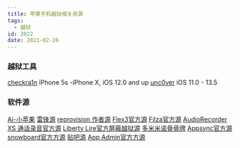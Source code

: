 ```yaml
---
title: 苹果手机越狱相关资源
tags:
  - 越狱
id: 2022
date: 2021-02-26
---
```


### 越狱工具

[checkra1n](https://checkra.in/)  iPhone 5s -iPhone X, iOS 12.0 and up
[unc0ver](https://unc0ver.dev/)  iOS 11.0 - 13.5

### 软件源

[Ai-小苹果](http://apt.cydiabc.top)
[雷锋源](http://apt.abcydia.com)
[reprovision 作者源](https://repo.incendo.ws/)
[Flex3官方源](http://getdelta.co)
[Filza官方源](http://tigisoftware.com/cydia)
[AudioRecorder XS 通话录音官方源](http://limneos.net/repo)
[Liberty Lire官方屏蔽越狱源](http://ryleyangus.com/repo)
[多⽶米诺⻣骨牌](http://apt.wxhbts.com)
[Appsync官方源](https://cydia.akemi.ai/)
[snowboard官⽅方源](http://sparkdev.me)
[贴吧源](https://apt.cydiaba.cn/)
[App Admin官⽅方源](http://beta.unlimapps.com)
